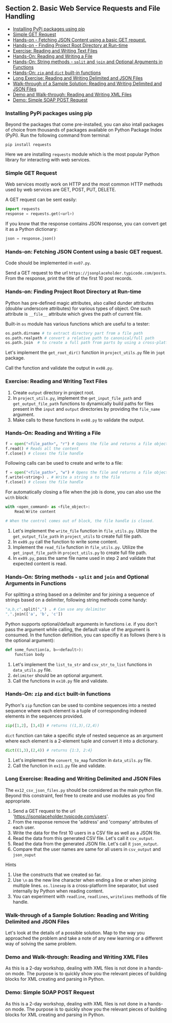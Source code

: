 ## Section 2. Basic Web Service Requests and File Handling

- [Installing PyPi packages using pip](#installing-pypi-packages-using-pip)
- [Simple GET Request](#simple-get-request)
- [Hands-on - Fetching JSON Content using a basic GET request.](#hands-on-fetching-json-content-using-a-basic-get-request)
- [Hands-on - Finding Project Root Directory at Run-time](#hands-on-finding-project-root-directory-at-run-time)
- [Exercise: Reading and Writing Text Files](#exercise-reading-and-writing-text-files)
- [Hands-On: Reading and Writing a File](#hands-on-reading-and-writing-a-file)
- [Hands-On: String methods - `split` and `join` and Optional Arguments in Functions](#hands-on-string-methods---split-and-join-and-optional-arguments-in-functions)
- [Hands-On: `zip` and `dict` built-in functions](#hands-on-zip-and-dict-built-in-functions)
- [Long Exercise: Reading and Writing Delimited and JSON Files](#long-exercise-reading-and-writing-delimited-and-json-files)
- [Walk-through of a Sample Solution: Reading and Writing Delimited and JSON Files](#walk-through-of-a-sample-solution-reading-and-writing-delimited-and-json-files)
- [Demo and Walk-through: Reading and Writing XML Files](#demo-and-walk-through-reading-and-writing-xml-files)
- [Demo: Simple SOAP POST Request](#demo-simple-soap-post-request)
  
### Installing PyPi packages using pip

Beyond the packages that come pre-installed, you can also intall packages of choice from thousands of packages available on Python Package Index (PyPi). Run the following command from terminal:

```pip install requests```

Here we are installing `requests` module which is the most popular Python library for interacting with web services.

### Simple GET Request

Web services mostly work on HTTP and the most common HTTP methods used by web services are GET, POST, PUT, DELETE.

A GET request can be sent easily:

```python
import requests
response = requests.get(<url>)
```

If you know that the response contains JSON response, you can convert get it as a Python dictionary:

```python
json = response.json()
```

### Hands-on: Fetching JSON Content using a basic GET request.
Code should be implemented in `ex07.py`.

Send a GET request to the url `https://jsonplaceholder.typicode.com/posts`. From the response, print the title of the first 10 post records.

### Hands-on: Finding Project Root Directory at Run-time

Python has pre-defined magic attributes, also called dunder attributes (doublw underscore attributes) for various types of object. One such attribute is `__file__` attribute which gives the path of current file.

Built-in `os` module has various functions which are useful to a tester:

```python
os.path.dirname # to extract directory part from a file path
os.path.realpath # convert a relative path to canonical/full path
os.path.join  # to create a full path from parts by using a cross-platform path separator
```

Let's implement the `get_root_dir()` function in `project_utils.py` file in `jopt` package.

Call the function and validate the output in `ex08.py`.

### Exercise: Reading and Writing Text Files

1. Create `output` directory in project root.
2. In `project_utils.py`, implement the `get_input_file_path` and `get_output_file_path` functions to dynamically build paths for files present in the `input` and `output` directories by providing the `file_name` argument.
3. Make calls to these functions in `ex08.py` to validate the output.

### Hands-On: Reading and Writing a File

```python
f = open("<file_path>", "r") # Opens the file and returns a file object
f.read() # Reads all the content
f.close() # closes the file handle
```

Following calls can be used to create and write to a file:
```python
f = open("<file_path>", "w") # Opens the file and returns a file object
f.write(<string>) . # Write a string a to the file
f.close() # closes the file handle
```

For automatically closing a file when the job is done, you can also use the `with` block:

```python
with <open_command> as <file_object>:
    Read/Write content

# When the control comes out of block, the file handle is closed.
```

1. Let's implement the `write_file` function in `file_utils.py`. Utilize the `get_output_file_path` in `project_utils` to create full file path.
2. In `ex09.py` call the function to write some content.
3. Implement the `read_file` function in `file_utils.py`. Utilize the `get_input_file_path` in `project_utils.py` to create full file path.
4. In `ex09.py`, pass the same file name used in step 2 and validate that expected content is read.

### Hands-On: String methods - `split` and `join` and Optional Arguments in Functions

For splitting a string based on a delimiter and for joining a sequence of strings based on a delimiter, following string methods come handy:
```python
"a,b,c".split(",") . # Can use any delimiter
",".join(['a', 'b', 'c'])
```

Python supports optional/default arguments in functions i.e. if you don't pass the argument while calling, the default value of the argument is consumed. In the function definition, you can specifiy it as follows (here `b` is the optional argument):
```python
def some_function(a, b=<default>):
    function body
```

1. Let's implement the `list_to_str` and `csv_str_to_list` functions in `data_utils.py` file.
2. `delimiter` should be an optional argument.
3. Call the functions in `ex10.py` file and validate.

### Hands-On: `zip` and `dict` built-in functions

Python's `zip` function can be used to combine sequences into a nested sequence where each element is a tuple of corresponding indexed elements in the sequences provided.

```python
zip([1,2], [3,4]) # returns ((1,3),(2,4))
```

`dict` function can take a specific style of nested sequence as an argument where each element is a 2-element tuple and convert it into a dictionary.

```python
dict((1,3),(2,4)) # returns {1:3, 2:4}
```

1. Let's implement the `convert_to_map` function in `data_utils.py` file.
2. Call the function in `ex11.py` file and validate.

### Long Exercise: Reading and Writing Delimited and JSON Files
The `ex12_csv_json_files.py` should be considered as the main python file. Beyond this constraint, feel free to create and use modules as you find appropriate.

1. Send a GET request to the url 'https://jsonplaceholder.typicode.com/users'.
2. From the response remove the 'address' and 'company' attributes of each user.
3. Write the data for the first 10 users in a CSV file as well as a JSON file.
4. Read the data from this generated CSV file. Let's call it `csv_output`.
5. Read the data from the generated JSON file. Let's call it `json_output`.
6. Compare that the user names are same for all users in `csv_output` and `json_ouput`

Hints
1. Use the constructs that we created so far.
2. Use `\n` as the new line character when ending a line or when joining multiple lines. `os.linesep` is a cross-platform line separator, but used internally by Python when reading content.
3. You can experiment with `readline`, `readlines`, `writelines` methods of file handle.

### Walk-through of a Sample Solution: Reading and Writing Delimited and JSON Files
Let's look at the details of a possible solution. Map to the way you approached the problem and take a note of any new learning or a different way of solving the same problem.

### Demo and Walk-through: Reading and Writing XML Files
As this is a 2-day workshop, dealing with XML files is not done in a hands-on mode. The purpose is to quickly show you the relevant pieces of building blocks for XML creating and parsing in Python.

### Demo: Simple SOAP POST Request
As this is a 2-day workshop, dealing with XML files is not done in a hands-on mode. The purpose is to quickly show you the relevant pieces of building blocks for XML creating and parsing in Python.
